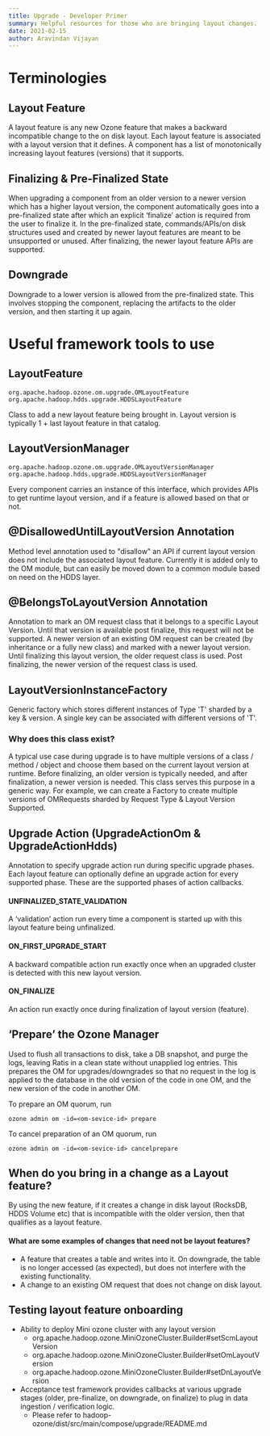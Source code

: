 ```yaml
---
title: Upgrade - Developer Primer 
summary: Helpful resources for those who are bringing layout changes.
date: 2021-02-15
author: Aravindan Vijayan 
---
```

<!--
  Licensed under the Apache License, Version 2.0 (the "License");
  you may not use this file except in compliance with the License.
  You may obtain a copy of the License at

   http://www.apache.org/licenses/LICENSE-2.0

  Unless required by applicable law or agreed to in writing, software
  distributed under the License is distributed on an "AS IS" BASIS,
  WITHOUT WARRANTIES OR CONDITIONS OF ANY KIND, either express or implied.
  See the License for the specific language governing permissions and
  limitations under the License. See accompanying LICENSE file.
-->

# Terminologies

## Layout Feature
A layout feature is any new Ozone feature that makes a backward incompatible change to the on disk layout. Each layout feature is associated with a layout version that it defines. A component has a list of monotonically increasing layout features (versions) that it supports. 

## Finalizing & Pre-Finalized State
When upgrading a component from an older version to a newer version which has a higher layout version, the component automatically goes into a pre-finalized state after which an explicit ‘finalize’ action is required from the user to finalize it. In the pre-finalized state, commands/APIs/on disk structures used and created by newer layout features are meant to be unsupported or unused. After finalizing, the newer layout feature APIs are supported.

## Downgrade
Downgrade to a lower version is allowed from the pre-finalized state. This involves stopping the component, replacing the artifacts to the older version, and then starting it up again.

# Useful framework tools to use

## LayoutFeature
    org.apache.hadoop.ozone.om.upgrade.OMLayoutFeature
    org.apache.hadoop.hdds.upgrade.HDDSLayoutFeature
Class to add  a new layout feature being brought in. Layout version is typically 1 + last layout feature in that catalog. 

## LayoutVersionManager
    org.apache.hadoop.ozone.om.upgrade.OMLayoutVersionManager
    org.apache.hadoop.hdds.upgrade.HDDSLayoutVersionManager
Every component carries an instance of this interface, which provides APIs to get runtime layout version, and if a feature is allowed based on that or not.

## @DisallowedUntilLayoutVersion Annotation
Method level annotation used to "disallow" an API if current layout version does not include the associated layout feature. Currently it is added only to the OM module, but can easily be moved down to a common module based on need on the HDDS layer.

## @BelongsToLayoutVersion Annotation
Annotation to mark an OM request class that it belongs to a specific Layout Version. Until that version is available post finalize, this request will not be supported. A newer version of an existing OM request can be created (by inheritance or a fully new class) and marked with a newer layout version. Until finalizing this layout version, the older request class is used. Post finalizing, the newer version of the request class is used.

## LayoutVersionInstanceFactory<T>
Generic factory which stores different instances of Type 'T' sharded by a key & version. A single key can be associated with different versions of 'T'.

### Why does this class exist?
A typical use case during upgrade is to have multiple versions of a class / method / object and choose them based  on the current layout version at runtime. Before finalizing, an older version is typically needed, and after finalization, a newer version is needed. This class serves this purpose in a generic way. For example, we can create a Factory to create multiple versions of OMRequests sharded by Request Type & Layout Version Supported.

## Upgrade Action (UpgradeActionOm & UpgradeActionHdds)
Annotation to specify upgrade action run during specific upgrade phases. Each layout feature can optionally define an upgrade action for every supported phase. These are the supported phases of action callbacks.

#### UNFINALIZED_STATE_VALIDATION
A ‘validation’ action run every time a component is started up with this layout feature being unfinalized.

#### ON_FIRST_UPGRADE_START
A backward compatible action run exactly once when an upgraded cluster is detected with this new  layout version.

#### ON_FINALIZE
An action run exactly once during finalization of layout version (feature).

## ‘Prepare’ the Ozone Manager
Used to flush all transactions to disk, take a DB snapshot, and purge the logs, leaving Ratis in a clean state without unapplied log entries. This prepares the OM for upgrades/downgrades so that no request in the log is applied to the database in the old version of the code in one OM, and the new version of the code in another OM.

To prepare an OM quorum, run
 
    ozone admin om -id=<om-sevice-id> prepare

To cancel preparation of an OM quorum, run
 
    ozone admin om -id=<om-sevice-id> cancelprepare


## When do you bring in a change as a Layout feature?
By using the new feature, if it creates a change in disk layout (RocksDB, HDDS Volume etc) that is incompatible with the older version, then that qualifies as a layout feature.

#### What are some examples of changes that need not be layout features?
- A feature that creates a table and writes into it. On downgrade, the table
is no longer accessed (as expected), but does not interfere with the existing
 functionality.
- A change to an existing OM request that does not change on disk layout.  

## Testing layout feature onboarding
- Ability to deploy Mini ozone cluster with any layout version
    - org.apache.hadoop.ozone.MiniOzoneCluster.Builder#setScmLayoutVersion
    - org.apache.hadoop.ozone.MiniOzoneCluster.Builder#setOmLayoutVersion
    - org.apache.hadoop.ozone.MiniOzoneCluster.Builder#setDnLayoutVersion 
- Acceptance test framework provides callbacks at various upgrade stages
 (older, pre-finalize, on downgrade, on finalize) to plug in data ingestion / verification logic. 
    - Please refer to hadoop-ozone/dist/src/main/compose/upgrade/README.md
